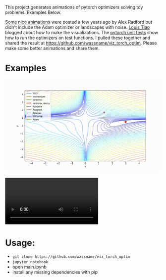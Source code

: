 This project generates animations of pytorch optimizers solving toy problems. Examples Below.

[Some nice animations](http://www.denizyuret.com/2015/03/alec-radfords-animations-for.html) were posted a few years ago by Alex Radford but didn't include the Adam optimizer or landscapes with noise.  [Louis Tiao](http://louistiao.me/notes/visualizing-and-animating-optimization-algorithms-with-matplotlib/) blogged about how to make the visualizations. The [pytorch unit tests](https://github.com/pytorch/pytorch/blob/master/test/test_optim.py) show how to run the optimizers on test functions. I pulled these together and shared the result at https://github.com/wassname/viz_torch_optim. Please make some better animations and share them.

# Examples

![](docs/videos/beales.gif)

<video controls autoplay>
  <source type="video/webm" src="docs/videos/beales_20171115_07-18-03_loss.webm">
  Your browser does not support the video tag.
</video>

# Usage:

- `git clone https://github.com/wassname/viz_torch_optim`
- `jupyter notebook`
- open main.ipynb
- install any missing dependencies with pip
